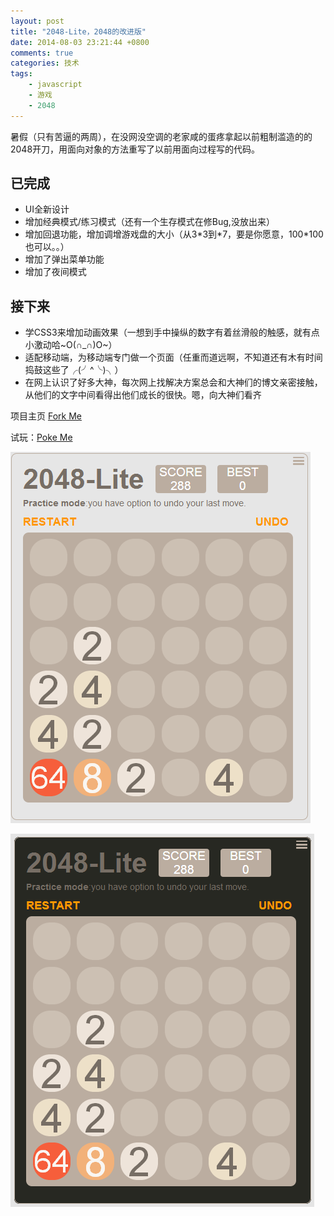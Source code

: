 ```yaml
---
layout: post
title: "2048-Lite，2048的改进版"
date: 2014-08-03 23:21:44 +0800
comments: true
categories: 技术
tags:
	- javascript
	- 游戏
	- 2048
---
```


暑假（只有苦逼的两周），在没网没空调的老家咸的蛋疼拿起以前粗制滥造的的2048开刀，用面向对象的方法重写了以前用面向过程写的代码。
## 已完成
- UI全新设计
- 增加经典模式/练习模式（还有一个生存模式在修Bug,没放出来）
- 增加回退功能，增加调增游戏盘的大小（从3&#42;3到&#42;7，要是你愿意，100&#42;100也可以。。）
- 增加了弹出菜单功能
- 增加了夜间模式

## 接下来
<!-- more -->
- 学CSS3来增加动画效果（一想到手中操纵的数字有着丝滑般的触感，就有点小激动哈~O(∩_∩)O~）
- 适配移动端，为移动端专门做一个页面（任重而道远啊，不知道还有木有时间捣鼓这些了╭(╯^╰)╮）
- 在网上认识了好多大神，每次网上找解决方案总会和大神们的博文亲密接触，从他们的文字中间看得出他们成长的很快。嗯，向大神们看齐

项目主页 [Fork Me](http://github.com/natumsol/2048-Lite)

试玩：[Poke Me](/project/2048-Lite/2048-Lite.html)

![2048-Lite DayTheme](/images/projects/2048-Lite1.png)

![2048-Lite NightTheme](/images/projects/2048-Lite2.png)